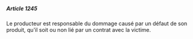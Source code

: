 ##### Article 1245

Le producteur est responsable du dommage causé par un défaut de son produit, qu'il soit ou non lié par un contrat avec la victime.

